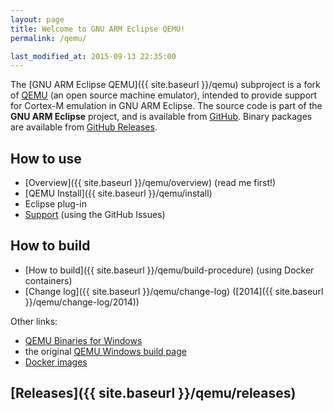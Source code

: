 ```yaml
---
layout: page
title: Welcome to GNU ARM Eclipse QEMU!
permalink: /qemu/

last_modified_at: 2015-09-13 22:35:00
---
```


The [GNU ARM Eclipse QEMU]({{ site.baseurl }}/qemu) subproject is a fork of [QEMU](http://wiki.qemu.org/Main_Page) (an open source machine emulator), intended to provide support for Cortex-M emulation in GNU ARM Eclipse. The source code is part of the **GNU ARM Eclipse** project, and is available from [GitHub](https://github.com/gnuarmeclipse/qemu). Binary packages are available from [GitHub Releases](https://github.com/gnuarmeclipse/qemu/releases).

## How to use

* [Overview]({{ site.baseurl }}/qemu/overview) (read me first!)
* [QEMU Install]({{ site.baseurl }}/qemu/install)
* Eclipse plug-in
* [Support](https://github.com/gnuarmeclipse/qemu/issues/1) (using the GitHub Issues)

## How to build

* [How to build]({{ site.baseurl }}/qemu/build-procedure) (using Docker containers)
* [Change log]({{ site.baseurl }}/qemu/change-log) ([2014]({{ site.baseurl }}/qemu/change-log/2014))

Other links:

* [QEMU Binaries for Windows](http://qemu.weilnetz.de)
* the original [QEMU Windows build page](http://wiki.qemu.org/Hosts/W32)
* [Docker images](https://registry.hub.docker.com/u/ilegeul/)

## [Releases]({{ site.baseurl }}/qemu/releases)
